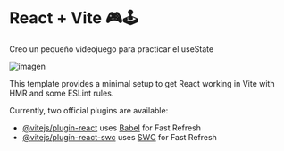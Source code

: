 # React + Vite 🎮🕹️
Creo un pequeño videojuego para practicar el useState 

![imagen](https://github.com/Darigo30/laViejaJuegoReact/assets/39928174/1dcae13b-8c18-4e0e-a71d-fa64adeb23cf)

This template provides a minimal setup to get React working in Vite with HMR and some ESLint rules.

Currently, two official plugins are available:

- [@vitejs/plugin-react](https://github.com/vitejs/vite-plugin-react/blob/main/packages/plugin-react/README.md) uses [Babel](https://babeljs.io/) for Fast Refresh
- [@vitejs/plugin-react-swc](https://github.com/vitejs/vite-plugin-react-swc) uses [SWC](https://swc.rs/) for Fast Refresh
